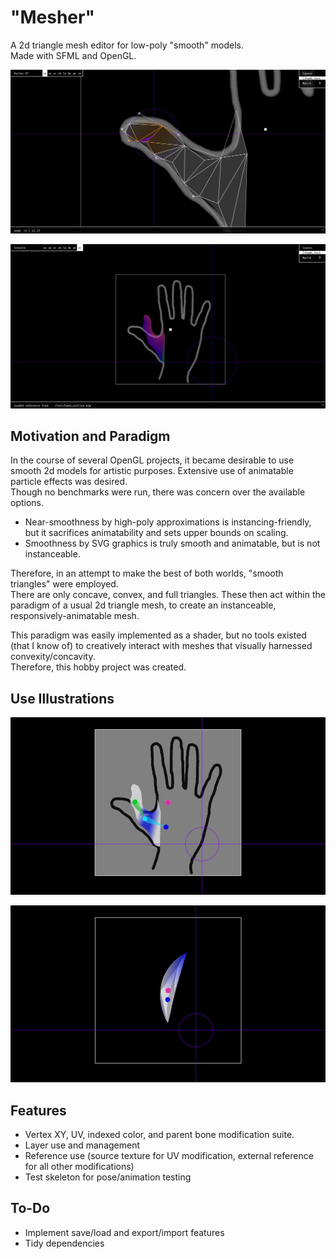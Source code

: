 # "Mesher"

A 2d triangle mesh editor for low-poly "smooth" models.  
Made with SFML and OpenGL.  

![&lt;Vertex Modification Preview&gt;](pub/preview1.png)

![&lt;Console Preview&gt;](pub/preview2.png)

## Motivation and Paradigm

In the course of several OpenGL projects, it became desirable to use smooth 2d models for artistic purposes. Extensive use of animatable particle effects was desired.  
Though no benchmarks were run, there was concern over the available options.  

- Near-smoothness by high-poly approximations is instancing-friendly, but it sacrifices animatability and sets upper bounds on scaling.
- Smoothness by SVG graphics is truly smooth and animatable, but is not instanceable.

Therefore, in an attempt to make the best of both worlds, "smooth triangles" were employed.  
There are only concave, convex, and full triangles. These then act within the paradigm of a usual 2d triangle mesh, to create an instanceable, responsively-animatable mesh.  

This paradigm was easily implemented as a shader, but no tools existed (that I know of) to creatively interact with meshes that visually harnessed convexity/concavity.  
Therefore, this hobby project was created.  

## Use Illustrations

[![&lt;Smoothly Deformable Thumb&gt;](pub/thumbnail1.png)](https://youtu.be/1ckUb_01WY8 "Demo: Smooth Deformation")

[![&lt;Smooth Blade of Grass&gt;](pub/thumbnail2.png)](https://youtu.be/dnI2HXstyjs "Demo: Creation")

## Features

- Vertex XY, UV, indexed color, and parent bone modification suite.
- Layer use and management
- Reference use (source texture for UV modification, external reference for all other modifications)
- Test skeleton for pose/animation testing

## To-Do

- Implement save/load and export/import features
- Tidy dependencies